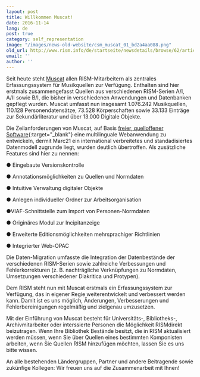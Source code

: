 ```yaml
---
layout: post
title: Willkommen Muscat!
date: 2016-11-14
lang: de
post: true
category: self_representation
image: "/images/news-old-website/csm_muscat_01_bd2a4aa088.png"
old_url: http://www.rism.info/de/startseite/newsdetails/browse/62/article/64/welcome-muscat.html
email: ''
author: ''
---
```



Seit heute steht [Muscat](/de/community/muscat.html) allen RISM-Mitarbeitern als zentrales Erfassungssystem für Musikquellen zur Verfügung. Enthalten sind hier erstmals zusammengefasst Quellen aus verschiedenen RISM-Serien A/I, A/II sowie B/I, die bisher in verschiedenen Anwendungen und Datenbanken gepflegt wurden. Muscat umfasst nun insgesamt 1.076.242 Musikquellen, 110.128 Personendatensätze, 73.528 Körperschaften sowie 33.133 Einträge zur Sekundärliteratur und über 13.000 Digitale Objekte.

Die Zeilanforderungen von Muscat, auf Basis [freier, quelloffener Software](https://github.com/rism-ch/muscat){:target="_blank"} eine multilinguale Webanwendung zu entwickeln, dermit Marc21 ein international verbreitetes und standadisiertes Datenmodell zugrunde liegt, wurden deutlich übertroffen. Als zusätzliche Features sind hier zu nennen:

● Eingebaute Versionskontrolle

● Annotationsmöglichkeiten zu Quellen und Normdaten

● Intuitive Verwaltung digitaler Objekte

● Anlegen individueller Ordner zur Arbeitsorganisation

●VIAF-Schnittstelle zum Import von Personen-Normdaten

● Originäres Modul zur Incipitanzeige

● Erweiterte Editionsmöglichkeiten mehrsprachiger Richtlinien

● Integrierter Web-OPAC

Die Daten-Migration umfasste die Integration der Datenbestände der verschiedenen RISM-Serien sowie zahlreiche Verbessungen und Fehlerkorrekturen (z. B. nachträgliche Verknüpfungen zu Normdaten, Umsetzungen verschiedener Diakritica und Protypen).

Dem RISM steht nun mit Muscat erstmals ein Erfassungssystem zur Verfügung, das in eigener Regie weiterentwickelt und verbessert werden kann. Damit ist es uns möglich, Änderungen, Verbesserungen und Fehlerbereinigungen regelmäßig und zielgenau umzusetzen.

Mit der Einführung von Muscat besteht für Universitäts-, Bibliotheks-, Archivmitarbeiter oder interssierte Personen die Möglichkeit RISMdirekt beizutragen. Wenn Ihre Bibliothek Bestände besitzt, die in RISM aktualisiert werden müssen, wenn Sie über Quellen eines bestimmten Komponisten arbeiten, wenn Sie Quellen RISM hinzufügen möchten, lassen Sie es uns bitte wissen.

An alle bestehenden Ländergruppen, Partner und andere Beitragende sowie zukünfige Kollegen: Wir freuen uns auf die Zusammenarbeit mit Ihnen!





<script type="text/javascript">var switchTo5x=true;</script><script type="text/javascript" src="http://w.sharethis.com/button/buttons.js"></script><script type="text/javascript">stLight.options({publisher: "9b601438-1ce1-49d8-bfd7-9cff5df54c17", doNotHash: false, doNotCopy: false, hashAddressBar: false});</script>